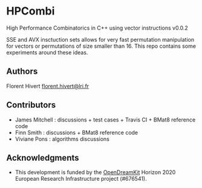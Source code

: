 # HPCombi
High Performance Combinatorics in C++ using vector instructions v0.0.2

SSE and AVX insctuction sets allows for very fast permutation manipulation for
vectors or permutations of size smaller than 16. This repo contains some
experiments around these ideas.

## Authors

Florent Hivert <florent.hivert@lri.fr>

## Contributors

- James Mitchell : discussions + test cases + Travis CI + BMat8 reference code
- Finn Smith : discussions + BMat8 reference code
- Viviane Pons : algorithms discussions

## Acknowledgments

- This development is funded by the [OpenDreamKit](http://opendreamkit.org/)
  Horizon 2020 European Research Infrastructure project (#676541).
